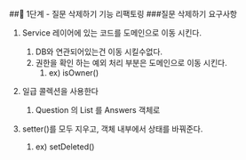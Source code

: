 ##🚀 1단계 - 질문 삭제하기 기능 리팩토링
###질문 삭제하기 요구사항

1. Service 레이어에 있는 코드를 도메인으로 이동 시킨다.
   1. DB와 연관되어있는건 이동 시킬수없다.
   2. 권한을 확인 하는 예외 처리 부분은 도메인으로 이동 시킨다.
      1. ex) isOwner()
   

2. 일급 콜렉션을 사용한다
   1. Question 의 List<Answer> 를 Answers 객체로 


3. setter()를 모두 지우고, 객체 내부에서 상태를 바꿔준다.
   1. ex) setDeleted()